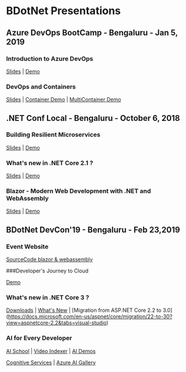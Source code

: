 # BDotNet Presentations


## Azure DevOps BootCamp - Bengaluru - Jan 5, 2019

### Introduction to Azure DevOps

[Slides](https://www.slideshare.net/svswaminathan/azure-dev-ops) | [Demo](https://github.com/svswaminathan/bdotnet-devops-live-demo)

### DevOps and Containers

[Slides](https://www.slideshare.net/sharepointguy/devops-bootcamp) | [Container Demo](https://dev.azure.com/girishgoudar/DevOpsLaunchK8s) | [MultiContainer Demo](https://dev.azure.com/girishgoudar/DevOpsK8sMultiContainer)

## .NET Conf Local - Bengaluru - October 6, 2018

### Building Resilient Microservices

[Slides](https://mediusprodstatic.studios.ms/presentations/Ignite2018/BRK3175.pptx) | [Demo](https://github.com/dotnet-architecture/eShopOnContainers)

### What's new in .NET Core 2.1 ?

[Slides]() | [Demo]()

### Blazor - Modern Web Development with .NET and WebAssembly

[Slides](https://github.com/dotnet-presentations/dotnetconf2018/blob/master/Technical/Decks/Blazor_Modern%20Web%20development%20with%20.NET%20and%20WebAssembly.pptx) | [Demo](https://github.com/svswaminathan/blazor-dotnetconfblr18)

## BDotNet DevCon'19 - Bengaluru - Feb 23,2019

### Event Website

[SourceCode blazor & webassembly](https://github.com/bdotnet/devcon19)

###Developer's Journey to Cloud

[Demo](https://github.com/wrijughosh/DevCon19)

### What's new in .NET Core 3 ?

[Downloads](https://dotnet.microsoft.com/download/dotnet-core/3.0)  |  [What's New](https://docs.microsoft.com/en-us/dotnet/core/whats-new/dotnet-core-3-0)  | [Migration from ASP.NET Core 2.2 to 3.0] (https://docs.microsoft.com/en-us/aspnet/core/migration/22-to-30?view=aspnetcore-2.2&tabs=visual-studio)

### AI for Every Developer

[AI School](https://aischool.microsoft.com/en-us/home) | [Video Indexer](https://www.videoindexer.ai/tour) | [AI Demos](https://aidemos.microsoft.com/)

[Cognitive Services](https://azure.microsoft.com/en-in/services/cognitive-services/) | [Azure AI Gallery](https://gallery.azure.ai/)


